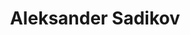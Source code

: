 ---
SICRIS: 15295
draft: false
fixName: aleksander_sadikov
lab: Laboratorij za umetno inteligenco
labPos: Predstojnik laboratorija
location: R3.69 - Kabinet
mailInfo: aleksander.sadikov@fri.uni-lj.si
officeHours: null
profName: doc. dr. Aleksander Sadikov
profTitle: Asistent
telephoneInfo: null
title: Aleksander Sadikov
---